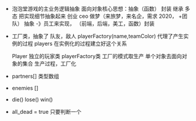 - 泡泡堂游戏的主业务逻辑抽象
  面向对象核心思想：抽象（函数）  封装  继承  多态
  把实现细节抽象起来  创业 
  ceo  做梦（来旅梦，来名企，需求  2020， +团队）
  抽象  -》员工来实现， （前端，后端，美工，函数）封装
- 工厂类，抽象了  队友，敌人
  playerFactory(name,teamColor)   代理了产生实例的过程
  players  在实例化的过程建立好这个关系


  Player 独立的玩家类
  playerFactory类  工厂的模式取生产
  单个对象去面向对象的集合  生产过程，工厂化
- partners[]   类型数组
- enemies []
- die()
   lose() 
   win()
- all_dead = true  只要判断一个
  